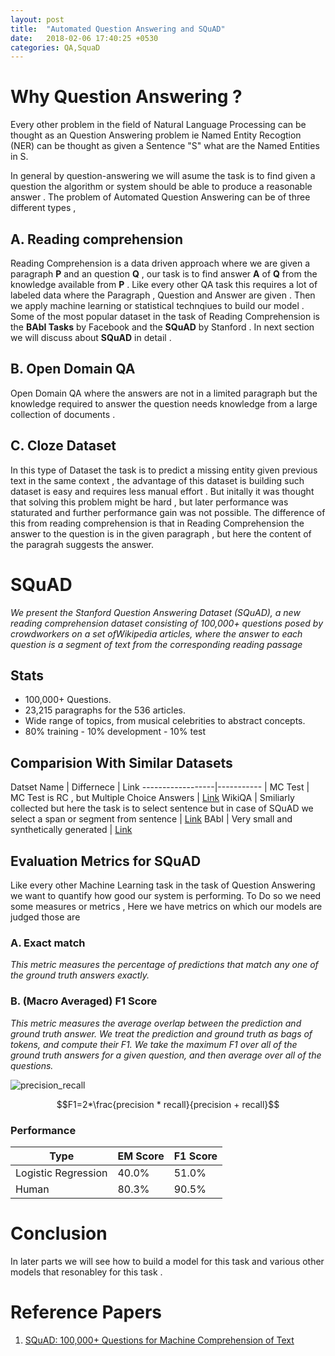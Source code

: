 ```yaml
---
layout: post
title:  "Automated Question Answering and SQuAD"
date:   2018-02-06 17:40:25 +0530
categories: QA,SquaD
---
```

<script src="https://cdn.mathjax.org/mathjax/latest/MathJax.js?config=TeX-AMS-MML_HTMLorMML" type="text/javascript"></script> 

# Why Question Answering ?

Every other problem in the field of Natural Language Processing can be thought as an Question Answering problem ie Named Entity Recogtion (NER) can be thought as given a Sentence "S" what are the Named Entities in S.

In general by question-answering we will asume the task is to find given a question the algorithm or system should be able to produce a reasonable answer . The problem of Automated Question Answering can be of three different types ,

## A. Reading comprehension

Reading Comprehension is a data driven approach where we are given a paragraph **P** and an question **Q** , our task is to find answer **A** of **Q** from the knowledge available from **P** . Like every other QA task this requires a lot of labeled data where the Paragraph , Question and Answer are given . Then we apply machine learning or statistical technqiues to build our model . Some of the most popular dataset in the task of Reading Comprehension is the **BAbI Tasks** by Facebook and the **SQuAD** by Stanford . In next section we will discuss about **SQuAD** in detail .

## B. Open Domain QA

Open Domain QA where the answers are not in a limited paragraph but the knowledge required to answer the question needs knowledge from a large collection of documents .

## C. Cloze Dataset

In this type of Dataset the task is to predict a missing entity given previous text in the same context , the advantage of this dataset is building such dataset is easy and requires less manual effort . But initally it was thought that solving this problem might be hard , but later performance was staturated and further performance gain was not possible. The difference of this from reading comprehension is that in Reading Comprehension the answer to the question is in the given paragraph , but here the content of the paragrah suggests the answer.


# SQuAD

*We  present  the  Stanford  Question  Answering Dataset (SQuAD), a new reading comprehension dataset consisting of 100,000+ questions  posed  by  crowdworkers  on  a  set  ofWikipedia articles, where the answer to each question  is  a  segment  of  text  from  the  corresponding reading passage*

## Stats

- 100,000+ Questions.
-  23,215 paragraphs for the 536 articles.
- Wide range of topics, from musical celebrities to abstract concepts.
- 80% training - 10% development - 10% test

## Comparision With Similar Datasets

 Datset Name | Differnece | Link
------------------|----------- |
MC Test | MC Test is RC , but Multiple Choice Answers | [Link](https://www.microsoft.com/en-us/research/wp-content/uploads/2016/11/MCTest_EMNLP2013.pdf)
WikiQA | Smiliarly collected but here the task is to select sentence but in case of SQuAD we select a span or segment from sentence | [Link](https://www.microsoft.com/en-us/research/wp-content/uploads/2016/02/YangYihMeek_EMNLP-15_WikiQA.pdf)
BAbI | Very small and synthetically generated | [Link](https://arxiv.org/pdf/1502.05698.pdf)

## Evaluation Metrics for SQuAD

Like every other Machine Learning task in the task of Question Answering we want to quantify how good our system is performing. To Do so we need some measures or metrics , Here we have metrics on which our models are judged those are 

### A. Exact match

*This  metric  measures  the  percentage of predictions that match any one of the ground truth answers exactly.*

### B. (Macro Averaged) F1 Score

*This  metric  measures the average overlap between the prediction and ground  truth  answer.   We  treat  the  prediction  and ground truth as bags of tokens,  and compute their F1. We take the maximum F1 over all of the ground truth answers for a given question, and then average over all of the questions.*

![precision_recall](https://arijitx.github.io/imgs/p_2_f1.png)


$$F1=2*\frac{precision * recall}{precision + recall}$$

### Performance 

Type | EM Score | F1 Score
---|---|---
Logistic Regression  | 40.0% |51.0%
Human | 80.3% | 90.5%

# Conclusion

In later parts we will see how to build a model for this task and various other models that resonabley for this task .

# Reference Papers

1. [SQuAD: 100,000+ Questions for Machine Comprehension of Text](https://arxiv.org/pdf/1606.05250.pdf)
